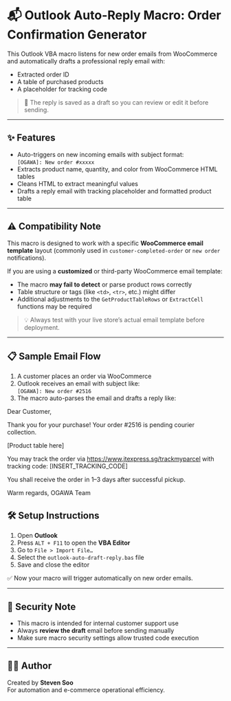 # 📬 Outlook Auto-Reply Macro: Order Confirmation Generator

This Outlook VBA macro listens for new order emails from WooCommerce and automatically drafts a professional reply email with:
- Extracted order ID
- A table of purchased products
- A placeholder for tracking code

> 🔁 The reply is saved as a draft so you can review or edit it before sending.

---

## ✨ Features

- Auto-triggers on new incoming emails with subject format:  
  `[OGAWA]: New order #xxxxx`
- Extracts product name, quantity, and color from WooCommerce HTML tables
- Cleans HTML to extract meaningful values
- Drafts a reply email with tracking placeholder and formatted product table

---

## ⚠️ Compatibility Note

This macro is designed to work with a specific **WooCommerce email template** layout (commonly used in `customer-completed-order` or `new order` notifications).

If you are using a **customized** or third-party WooCommerce email template:
- The macro **may fail to detect** or parse product rows correctly
- Table structure or tags (like `<td>`, `<tr>`, etc.) might differ
- Additional adjustments to the `GetProductTableRows` or `ExtractCell` functions may be required

> 💡 Always test with your live store’s actual email template before deployment.

---

## 📋 Sample Email Flow

1. A customer places an order via WooCommerce
2. Outlook receives an email with subject like:  
   `[OGAWA]: New order #2516`
3. The macro auto-parses the email and drafts a reply like:

Dear Customer,

Thank you for your purchase!
Your order #2516 is pending courier collection.

[Product table here]

You may track the order via https://www.jtexpress.sg/trackmyparcel
with tracking code: [INSERT_TRACKING_CODE]

You shall receive the order in 1–3 days after successful pickup.

Warm regards,
OGAWA Team

## 🛠️ Setup Instructions

1. Open **Outlook**
2. Press `ALT + F11` to open the **VBA Editor**
3. Go to `File > Import File…`
4. Select the `outlook-auto-draft-reply.bas` file
5. Save and close the editor

✅ Now your macro will trigger automatically on new order emails.

---

## 🔐 Security Note

- This macro is intended for internal customer support use
- Always **review the draft** email before sending manually
- Make sure macro security settings allow trusted code execution

---

## 👨‍💻 Author

Created by **Steven Soo**  
For automation and e-commerce operational efficiency.
